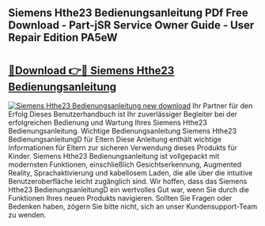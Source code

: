 ## Siemens Hthe23 Bedienungsanleitung PDf Free Download - Part-jSR Service Owner Guide - User Repair Edition PA5eW

# <h2><a href="http://df1w2w.blite.top/?on=Siemens+Hthe23+Bedienungsanleitung">🔗Download 👉🔴 Siemens Hthe23 Bedienungsanleitung</a></h2>

[![Siemens Hthe23 Bedienungsanleitung new download](https://i.imgur.com/lujVjoI.png)](http://df1w2w.blite.top/?on=Siemens+Hthe23+Bedienungsanleitung)
Ihr Partner für den Erfolg Dieses Benutzerhandbuch ist Ihr zuverlässiger Begleiter bei der erfolgreichen Bedienung und Wartung Ihres Siemens Hthe23 Bedienungsanleitung. Wichtige Bedienungsanleitung Siemens Hthe23 BedienungsanleitungD für Eltern Diese Anleitung enthält wichtige Informationen für Eltern zur sicheren Verwendung dieses Produkts für Kinder. Siemens Hthe23 Bedienungsanleitung ist vollgepackt mit modernsten Funktionen, einschließlich Gesichtserkennung, Augmented Reality, Sprachaktivierung und kabellosem Laden, die alle über die intuitive Benutzeroberfläche leicht zugänglich sind. Wir hoffen, dass das Siemens Hthe23 BedienungsanleitungD ein wertvolles Gut war, wenn Sie durch die Funktionen Ihres neuen Produkts navigieren. Sollten Sie Fragen oder Bedenken haben, zögern Sie bitte nicht, sich an unser Kundensupport-Team zu wenden.
